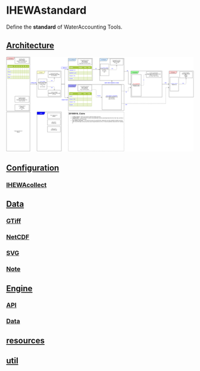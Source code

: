 # IHEWAstandard

Define the **standard** of WaterAccounting Tools.


## [Architecture](./Architecture)

![alt text](https://github.com/wateraccounting/IHEWAstandard/raw/master/Architecture/img/v1/Arch.IHEWA.png "IHEWA Architecture")


## [Configuration](./Configuration)

### [IHEWAcollect](./Configuration/IHEWAcollect.md)


## [Data](./Data)

### [GTiff](./Data/GTiff.md)

### [NetCDF](./Data/NetCDF.md)

### [SVG](./Data/SVG.md)

### [Note](./Data/README.md#note)


## [Engine](./Engine)

### [API](./Engine/API.md)

### [Data](./Engine/Data.md)


## [resources](./resources)


## [util](./util)
